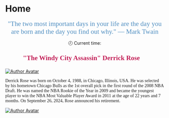 # Home

<div class="ml3" style="text-align: center; font-family: Source Han Serif SC; font-size: 1.5em; color: #518FC1;">
    "The two most important days in your life are the day you are born and the day you find out why."  — Mark Twain
</div>

<div class="admonition success">
    <p style="text-align: center;">
        <span>🕗 Current time: </span>
        <span id="current-time"></span>
    </p>
</div>

<div class="admonition failure">
    <p style="text-align: center; font-family: Source Han Serif SC; font-weight: bold; font-size: 1.5em; color: #C21E56;">
        "The Windy City Assassin" Derrick Rose 🌹
    </p>
    <a href="https://en.wikipedia.org/wiki/Derrick_Rose" style="text-align: center;">
        <img class="site-author-image" src="https://cdn.jsdelivr.net/gh/DerrickMarcus/picgo-image/images/rose1.jpg"
            alt="Author Avatar">
    </a>
    <p style="font-family: Source Han Serif SC">
        Derrick Rose was born on October 4, 1988, in Chicago, Illinois, USA. He was selected by his hometown Chicago Bulls as the 1st overall pick in the first round of the 2008 NBA Draft. He was named the NBA Rookie of the Year in 2009 and became the youngest player to win the NBA Most Valuable Player Award in 2011 at the age of 22 years and 7 months. On September 26, 2024, Rose announced his retirement.
    </p>
    <a href="https://en.wikipedia.org/wiki/Derrick_Rose" style="text-align: center;">
        <img class="site-author-image" src="https://cdn.jsdelivr.net/gh/DerrickMarcus/picgo-image/images/rose5.jpg"
            alt="Author Avatar">
    </a>
</div>

<!-- <div class="admonition success">
    <p style="text-align: center; font-size: 1.4em;">
        <span>⏳ The site has been running for </span>
        <span id='runtime-in-md'></span>
    </p>
</div> -->
